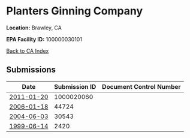 # Planters Ginning Company

**Location:** Brawley, CA

**EPA Facility ID:** 100000030101

[Back to CA Index](../../index.md)

## Submissions

| Date | Submission ID | Document Control Number |
|------|--------------|-------------------------|
| [2011-01-20](submissions/1000020060.md) | 1000020060 |  |
| [2006-01-18](submissions/44724.md) | 44724 |  |
| [2004-06-03](submissions/30543.md) | 30543 |  |
| [1999-06-14](submissions/2420.md) | 2420 |  |
